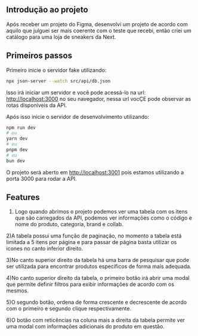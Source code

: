 ## Introdução ao projeto

Após receber um projeto do Figma, desenvolvi um projeto de acordo com aquilo que julguei ser mais coerente com o teste que recebi, então criei um catálogo para uma loja de sneakers da Next.

## Primeiros passos

Primeiro inicie o servidor fake utilizando:

```bash
npx json-server --watch src/api/db.json
```

Isso irá iniciar um servidor e você pode acessá-lo na url: [http://localhost:3000](http://localhost:3000) no seu navegador, nessa url vocÇE pode observar as rotas disponíveis da API.

Após isso inicie o servidor de desenvolvimento utilizando:

```bash
npm run dev
# ou
yarn dev
# ou
pnpm dev
# ou
bun dev
```
O projeto será aberto em [http://localhost:3001](http://localhost:3001) pois estamos utilizando a porta 3000 para rodar a API.

## Features

1) Logo quando abrimos o projeto podemos ver uma tabela com os itens que são carregados da API, podemos ver informações como o código e nome do produto, categoria, brand e collab.

2)A tabela possui uma função de paginação, no momento a tabela está limitada a 5 itens por página e para passar de página basta utilizar os icones no canto inferior direito.

3)No canto superior direito da tabela há uma barra de pesquisar que pode ser utilizada para encontrar produtos específicos de forma mais adequada.

4)No canto superior direito da tabela, o primeiro botão irá abrir uma modal que permite definir filtros para exibir informações de acordo com os mesmos.

5)O segundo botão, ordena de forma crescente e decrescente de acordo com o primeiro e segundo clique respectivamente.

6)O botão com reticências na coluna mais a direita da tabela permite ver uma modal com informações adicionais do produto em questão.


